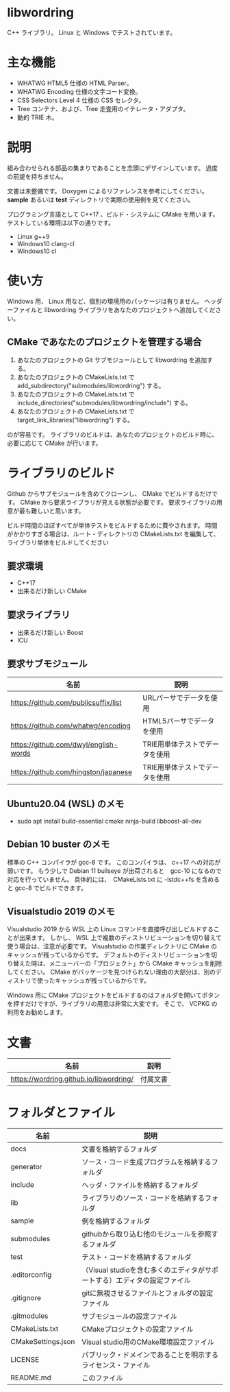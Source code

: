 ﻿libwordring
====

C++ ライブラリ。 
Linux と Windows でテストされています。

# 主な機能

- WHATWG HTML5 仕様の HTML Parser。
- WHATWG Encoding 仕様の文字コード変換。
- CSS Selectors Level 4 仕様の CSS セレクタ。
- Tree コンテナ、および、Tree 走査用のイテレータ・アダプタ。
- 動的 TRIE 木。

# 説明

組み合わせられる部品の集まりであることを念頭にデザインしています。
過度の前提を持ちません。

文書は未整備です。
Doxygen によるリファレンスを参考にしてください。
**sample** あるいは **test** ディレクトリで実際の使用例を見てください。

プログラミング言語として C\++17 、ビルド・システムに CMake を用います。
テストしている環境は以下の通りです。

- Linux g++9
- Windows10 clang-cl
- Windows10 cl

# 使い方

Windows 用、 Linux 用など、個別の環境用のパッケージは有りません。
ヘッダーファイルと libwordring ライブラリをあなたのプロジェクトへ追加してください。

## CMake であなたのプロジェクトを管理する場合

1. あなたのプロジェクトの Git サブモジュールとして libwordring を追加する。
2. あなたのプロジェクトの CMakeLists.txt で add_subdirectory("submodules/libwordring") する。
3. あなたのプロジェクトの CMakeLists.txt で include_directories("submodules/libwordring/include") する。
4. あなたのプロジェクトの CMakeLists.txt で target_link_libraries("libwordring") する。

のが容易です。
ライブラリのビルドは、あなたのプロジェクトのビルド時に、必要に応じて CMake が行います。

# ライブラリのビルド

Github からサブモジュールを含めてクローンし、 CMake でビルドするだけです。
CMake から要求ライブラリが見える状態が必要です。
要求ライブラリの用意が最も難しいと思います。

ビルド時間のほぼすべてが単体テストをビルドするために費やされます。
時間がかかりすぎる場合は、ルート・ディレクトリの CMakeLists.txt を編集して、
ライブラリ単体をビルドしてください

## 要求環境

- C++17
- 出来るだけ新しい CMake

## 要求ライブラリ

- 出来るだけ新しい Boost
- ICU

## 要求サブモジュール

| 名前 | 説明 |
|----|----|
| https://github.com/publicsuffix/list | URLパーサでデータを使用 |
| https://github.com/whatwg/encoding | HTML5パーサでデータを使用 |
| https://github.com/dwyl/english-words | TRIE用単体テストでデータを使用 |
| https://github.com/hingston/japanese | TRIE用単体テストでデータを使用 |

## Ubuntu20.04 (WSL) のメモ

- sudo apt install build-essential cmake ninja-build libboost-all-dev

## Debian 10 buster のメモ

標準の C++ コンパイラが gcc-8 です。
このコンパイラは、 c\++17 への対応が弱いです。
もう少しで Debian 11 bullseye が出荷されると　gcc-10 になるので対応を行っていません。
具体的には、　CMakeLists.txt に -lstdc++fs を含めると gcc-8 でビルドできます。

## Visualstudio 2019 のメモ

Visualstudio 2019 から WSL 上の Linux コマンドを直接呼び出しビルドすることが出来ます。
しかし、 WSL 上で複数のディストリビューションを切り替えて使う場合は、注意が必要です。
Visualstudio の作業ディレクトリに CMake のキャッシュが残っているからです。
デフォルトのディストリビューションを切り替えた時は、メニューバーの「プロジェクト」から CMake キャッシュを削除してください。
CMake がパッケージを見つけられない理由の大部分は、別のディストリで使ったキャッシュが残っているからです。

Windows 用に CMake プロジェクトをビルドするのはフォルダを開いてボタンを押すだけですが、ライブラリの用意は非常に大変です。
そこで、 VCPKG の利用をお勧めします。

# 文書

| 名前 | 説明 |
|----|----|
| https://wordring.github.io/libwordring/ | 付属文書 |

# フォルダとファイル

| 名前 | 説明 |
|----|----|
| docs | 文書を格納するフォルダ |
| generator | ソース・コード生成プログラムを格納するフォルダ |
| include | ヘッダ・ファイルを格納するフォルダ |
| lib | ライブラリのソース・コードを格納するフォルダ |
| sample | 例を格納するフォルダ |
| submodules | githubから取り込む他のモジュールを参照するフォルダ |
| test | テスト・コードを格納するフォルダ |
| .editorconfig | （Visual studioを含む多くのエディタがサポートする）エディタの設定ファイル |
| .gitignore | gitに無視させるファイルとフォルダの設定ファイル |
| .gitmodules | サブモジュールの設定ファイル |
| CMakeLists.txt | CMakeプロジェクトの設定ファイル |
| CMakeSettings.json | Visual studio用のCMake環境設定ファイル |
| LICENSE | パブリック・ドメインであることを明示するライセンス・ファイル |
| README.md | このファイル |
